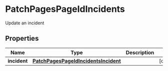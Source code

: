 

# PatchPagesPageIdIncidents

Update an incident

## Properties

Name | Type | Description | Notes
------------ | ------------- | ------------- | -------------
**incident** | [**PatchPagesPageIdIncidentsIncident**](PatchPagesPageIdIncidentsIncident.md) |  |  [optional]



